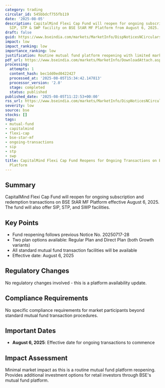 ```yaml
---
category: trading
circular_id: 545bbdcf755fb119
date: '2025-08-05'
description: CapitalMind Flexi Cap Fund will reopen for ongoing subscription, redemption,
  SIP, STP & SWP facility on BSE StAR MF Platform from August 6, 2025.
draft: false
guid: https://www.bseindia.com/markets/MarketInfo/DispNoticesNCirculars.aspx?Noticeid={7D8B9A09-D222-464A-874A-802EF047151F}&noticeno=20250805-26&dt=08/05/2025&icount=26&totcount=60&flag=0
impact: low
impact_ranking: low
importance_ranking: low
justification: Routine mutual fund platform reopening with limited market impact
pdf_url: https://www.bseindia.com/markets/MarketInfo/DownloadAttach.aspx?id=20250805-26&attachedId=
processing:
  attempts: 1
  content_hash: bec1dd0ed0422427
  processed_at: '2025-08-05T15:34:42.147813'
  processor_version: '2.0'
  stage: completed
  status: published
published_date: '2025-08-05T11:22:53+00:00'
rss_url: https://www.bseindia.com/markets/MarketInfo/DispNoticesNCirculars.aspx?Noticeid={7D8B9A09-D222-464A-874A-802EF047151F}&noticeno=20250805-26&dt=08/05/2025&icount=26&totcount=60&flag=0
severity: low
source: bse
stocks: []
tags:
- mutual-fund
- capitalmind
- flexi-cap
- bse-star-mf
- ongoing-transactions
- sip
- stp
- swp
title: CapitalMind Flexi Cap Fund Reopens for Ongoing Transactions on BSE StAR MF
  Platform
---
```


## Summary

CapitalMind Flexi Cap Fund will reopen for ongoing subscription and redemption transactions on BSE StAR MF Platform effective August 6, 2025. The fund will also offer SIP, STP, and SWP facilities.

## Key Points

- Fund reopening follows previous Notice No. 20250717-28
- Two plan options available: Regular Plan and Direct Plan (both Growth variants)
- All standard mutual fund transaction facilities will be available
- Effective date: August 6, 2025

## Regulatory Changes

No regulatory changes involved - this is a platform availability update.

## Compliance Requirements

No specific compliance requirements for market participants beyond standard mutual fund transaction procedures.

## Important Dates

- **August 6, 2025**: Effective date for ongoing transactions to commence

## Impact Assessment

Minimal market impact as this is a routine mutual fund platform reopening. Provides additional investment options for retail investors through BSE's mutual fund platform.